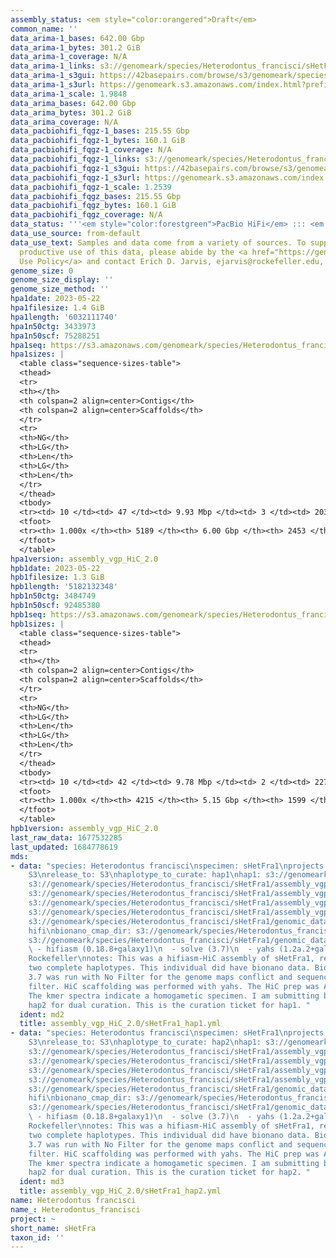 ```yaml
---
assembly_status: <em style="color:orangered">Draft</em>
common_name: ''
data_arima-1_bases: 642.00 Gbp
data_arima-1_bytes: 301.2 GiB
data_arima-1_coverage: N/A
data_arima-1_links: s3://genomeark/species/Heterodontus_francisci/sHetFra1/genomic_data/arima/<br>
data_arima-1_s3gui: https://42basepairs.com/browse/s3/genomeark/species/Heterodontus_francisci/sHetFra1/genomic_data/arima/
data_arima-1_s3url: https://genomeark.s3.amazonaws.com/index.html?prefix=species/Heterodontus_francisci/sHetFra1/genomic_data/arima/
data_arima-1_scale: 1.9848
data_arima_bases: 642.00 Gbp
data_arima_bytes: 301.2 GiB
data_arima_coverage: N/A
data_pacbiohifi_fqgz-1_bases: 215.55 Gbp
data_pacbiohifi_fqgz-1_bytes: 160.1 GiB
data_pacbiohifi_fqgz-1_coverage: N/A
data_pacbiohifi_fqgz-1_links: s3://genomeark/species/Heterodontus_francisci/sHetFra1/genomic_data/pacbio_hifi/<br>
data_pacbiohifi_fqgz-1_s3gui: https://42basepairs.com/browse/s3/genomeark/species/Heterodontus_francisci/sHetFra1/genomic_data/pacbio_hifi/
data_pacbiohifi_fqgz-1_s3url: https://genomeark.s3.amazonaws.com/index.html?prefix=species/Heterodontus_francisci/sHetFra1/genomic_data/pacbio_hifi/
data_pacbiohifi_fqgz-1_scale: 1.2539
data_pacbiohifi_fqgz_bases: 215.55 Gbp
data_pacbiohifi_fqgz_bytes: 160.1 GiB
data_pacbiohifi_fqgz_coverage: N/A
data_status: '''<em style="color:forestgreen">PacBio HiFi</em> ::: <em style="color:forestgreen">Arima</em>'''
data_use_source: from-default
data_use_text: Samples and data come from a variety of sources. To support fair and
  productive use of this data, please abide by the <a href="https://genome10k.soe.ucsc.edu/data-use-policies/">Data
  Use Policy</a> and contact Erich D. Jarvis, ejarvis@rockefeller.edu, with any questions.
genome_size: 0
genome_size_display: ''
genome_size_method: ''
hpa1date: 2023-05-22
hpa1filesize: 1.4 GiB
hpa1length: '6032111740'
hpa1n50ctg: 3433973
hpa1n50scf: 75288251
hpa1seq: https://s3.amazonaws.com/genomeark/species/Heterodontus_francisci/sHetFra1/assembly_vgp_HiC_2.0/sHetFra1.HiC.hap1.20230522.fasta.gz
hpa1sizes: |
  <table class="sequence-sizes-table">
  <thead>
  <tr>
  <th></th>
  <th colspan=2 align=center>Contigs</th>
  <th colspan=2 align=center>Scaffolds</th>
  </tr>
  <tr>
  <th>NG</th>
  <th>LG</th>
  <th>Len</th>
  <th>LG</th>
  <th>Len</th>
  </tr>
  </thead>
  <tbody>
  <tr><td> 10 </td><td> 47 </td><td> 9.93 Mbp </td><td> 3 </td><td> 203.70 Mbp </td></tr><tr><td> 20 </td><td> 119 </td><td> 7.05 Mbp </td><td> 6 </td><td> 157.07 Mbp </td></tr><tr><td> 30 </td><td> 215 </td><td> 5.63 Mbp </td><td> 11 </td><td> 120.80 Mbp </td></tr><tr><td> 40 </td><td> 338 </td><td> 4.28 Mbp </td><td> 16 </td><td> 101.77 Mbp </td></tr><tr style="background-color:#cccccc;"><td> 50 </td><td> 495 </td><td style="background-color:#88ff88;"> 3.43 Mbp </td><td> 23 </td><td style="background-color:#88ff88;"> 75.29 Mbp </td></tr><tr><td> 60 </td><td> 698 </td><td> 2.60 Mbp </td><td> 33 </td><td> 47.37 Mbp </td></tr><tr><td> 70 </td><td> 973 </td><td> 1.87 Mbp </td><td> 61 </td><td> 10.29 Mbp </td></tr><tr><td> 80 </td><td> 1363 </td><td> 1.25 Mbp </td><td> 150 </td><td> 4.72 Mbp </td></tr><tr><td> 90 </td><td> 2009 </td><td> 0.68 Mbp </td><td> 354 </td><td> 1.95 Mbp </td></tr><tr><td> 100 </td><td> 5189 </td><td> 13.35 Kbp </td><td> 2453 </td><td> 13.35 Kbp </td></tr></tbody>
  <tfoot>
  <tr><th> 1.000x </th><th> 5189 </th><th> 6.00 Gbp </th><th> 2453 </th><th> 6.03 Gbp </th></tr>
  </tfoot>
  </table>
hpa1version: assembly_vgp_HiC_2.0
hpb1date: 2023-05-22
hpb1filesize: 1.3 GiB
hpb1length: '5182132348'
hpb1n50ctg: 3484749
hpb1n50scf: 92485380
hpb1seq: https://s3.amazonaws.com/genomeark/species/Heterodontus_francisci/sHetFra1/assembly_vgp_HiC_2.0/sHetFra1.HiC.hap2.20230522.fasta.gz
hpb1sizes: |
  <table class="sequence-sizes-table">
  <thead>
  <tr>
  <th></th>
  <th colspan=2 align=center>Contigs</th>
  <th colspan=2 align=center>Scaffolds</th>
  </tr>
  <tr>
  <th>NG</th>
  <th>LG</th>
  <th>Len</th>
  <th>LG</th>
  <th>Len</th>
  </tr>
  </thead>
  <tbody>
  <tr><td> 10 </td><td> 42 </td><td> 9.78 Mbp </td><td> 2 </td><td> 227.09 Mbp </td></tr><tr><td> 20 </td><td> 105 </td><td> 7.01 Mbp </td><td> 5 </td><td> 199.92 Mbp </td></tr><tr><td> 30 </td><td> 190 </td><td> 5.45 Mbp </td><td> 8 </td><td> 123.70 Mbp </td></tr><tr><td> 40 </td><td> 298 </td><td> 4.21 Mbp </td><td> 13 </td><td> 111.34 Mbp </td></tr><tr style="background-color:#cccccc;"><td> 50 </td><td> 434 </td><td style="background-color:#88ff88;"> 3.48 Mbp </td><td> 18 </td><td style="background-color:#88ff88;"> 92.49 Mbp </td></tr><tr><td> 60 </td><td> 607 </td><td> 2.58 Mbp </td><td> 24 </td><td> 69.23 Mbp </td></tr><tr><td> 70 </td><td> 846 </td><td> 1.82 Mbp </td><td> 34 </td><td> 46.39 Mbp </td></tr><tr><td> 80 </td><td> 1195 </td><td> 1.19 Mbp </td><td> 56 </td><td> 10.33 Mbp </td></tr><tr><td> 90 </td><td> 1766 </td><td> 0.67 Mbp </td><td> 164 </td><td> 2.72 Mbp </td></tr><tr><td> 100 </td><td> 4215 </td><td> 13.81 Kbp </td><td> 1599 </td><td> 13.81 Kbp </td></tr></tbody>
  <tfoot>
  <tr><th> 1.000x </th><th> 4215 </th><th> 5.15 Gbp </th><th> 1599 </th><th> 5.18 Gbp </th></tr>
  </tfoot>
  </table>
hpb1version: assembly_vgp_HiC_2.0
last_raw_data: 1677532285
last_updated: 1684778619
mds:
- data: "species: Heterodontus francisci\nspecimen: sHetFra1\nprojects: \n  - vgp\ndata_location:
    S3\nrelease_to: S3\nhaplotype_to_curate: hap1\nhap1: s3://genomeark/species/Heterodontus_francisci/sHetFra1/assembly_vgp_HiC_2.0/sHetFra1.HiC.hap1.20230522.fasta.gz\nhap2:
    s3://genomeark/species/Heterodontus_francisci/sHetFra1/assembly_vgp_HiC_2.0/sHetFra1.HiC.hap2.20230522.fasta.gz\npretext_hap1:
    s3://genomeark/species/Heterodontus_francisci/sHetFra1/assembly_vgp_HiC_2.0/evaluation/hap1/pretext/sHetFra1_hap1__s2_heatmap.pretext\npretext_hap2:
    s3://genomeark/species/Heterodontus_francisci/sHetFra1/assembly_vgp_HiC_2.0/evaluation/hap2/pretext/sHetFra1_hap2__s2_heatmap.pretext\nkmer_spectra_img:
    s3://genomeark/species/Heterodontus_francisci/sHetFra1/assembly_vgp_HiC_2.0/evaluation/merqury/sHetFra1_png/\npacbio_read_dir:
    s3://genomeark/species/Heterodontus_francisci/sHetFra1/genomic_data/pacbio_hifi/\npacbio_read_type:
    hifi\nbionano_cmap_dir: s3://genomeark/species/Heterodontus_francisci/sHetFra1/genomic_data/bionano/\nhic_read_dir:
    s3://genomeark/species/Heterodontus_francisci/sHetFra1/genomic_data/arima/\npipeline:\n
    \ - hifiasm (0.18.8+galaxy1)\n  - solve (3.7)\n  - yahs (1.2a.2+galaxy1)\nassembled_by_group:
    Rockefeller\nnotes: This was a hifiasm-HiC assembly of sHetFra1, resulting in
    two complete haplotypes. This individual did have bionano data. Bionano Solve
    3.7 was run with No Filter for the genome maps conflict and sequence conflict
    filter. HiC scaffolding was performed with yahs. The HiC prep was Arima kit 2.
    The kmer spectra indicate a homogametic specimen. I am submitting both hap1 &
    hap2 for dual curation. This is the curation ticket for hap1. "
  ident: md2
  title: assembly_vgp_HiC_2.0/sHetFra1_hap1.yml
- data: "species: Heterodontus francisci\nspecimen: sHetFra1\nprojects: \n  - vgp\ndata_location:
    S3\nrelease_to: S3\nhaplotype_to_curate: hap2\nhap1: s3://genomeark/species/Heterodontus_francisci/sHetFra1/assembly_vgp_HiC_2.0/sHetFra1.HiC.hap1.20230522.fasta.gz\nhap2:
    s3://genomeark/species/Heterodontus_francisci/sHetFra1/assembly_vgp_HiC_2.0/sHetFra1.HiC.hap2.20230522.fasta.gz\npretext_hap1:
    s3://genomeark/species/Heterodontus_francisci/sHetFra1/assembly_vgp_HiC_2.0/evaluation/hap1/pretext/sHetFra1_hap1__s2_heatmap.pretext\npretext_hap2:
    s3://genomeark/species/Heterodontus_francisci/sHetFra1/assembly_vgp_HiC_2.0/evaluation/hap2/pretext/sHetFra1_hap2__s2_heatmap.pretext\nkmer_spectra_img:
    s3://genomeark/species/Heterodontus_francisci/sHetFra1/assembly_vgp_HiC_2.0/evaluation/merqury/sHetFra1_png/\npacbio_read_dir:
    s3://genomeark/species/Heterodontus_francisci/sHetFra1/genomic_data/pacbio_hifi/\npacbio_read_type:
    hifi\nbionano_cmap_dir: s3://genomeark/species/Heterodontus_francisci/sHetFra1/genomic_data/bionano/\nhic_read_dir:
    s3://genomeark/species/Heterodontus_francisci/sHetFra1/genomic_data/arima/\npipeline:\n
    \ - hifiasm (0.18.8+galaxy1)\n  - solve (3.7)\n  - yahs (1.2a.2+galaxy1)\nassembled_by_group:
    Rockefeller\nnotes: This was a hifiasm-HiC assembly of sHetFra1, resulting in
    two complete haplotypes. This individual did have bionano data. Bionano Solve
    3.7 was run with No Filter for the genome maps conflict and sequence conflict
    filter. HiC scaffolding was performed with yahs. The HiC prep was Arima kit 2.
    The kmer spectra indicate a homogametic specimen. I am submitting both hap1 &
    hap2 for dual curation. This is the curation ticket for hap2. "
  ident: md3
  title: assembly_vgp_HiC_2.0/sHetFra1_hap2.yml
name: Heterodontus francisci
name_: Heterodontus_francisci
project: ~
short_name: sHetFra
taxon_id: ''
---
```

